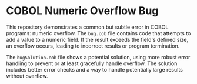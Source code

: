 # COBOL Numeric Overflow Bug

This repository demonstrates a common but subtle error in COBOL programs: numeric overflow. The `bug.cob` file contains code that attempts to add a value to a numeric field. If the result exceeds the field's defined size, an overflow occurs, leading to incorrect results or program termination.

The `bugSolution.cob` file shows a potential solution, using more robust error handling to prevent or at least gracefully handle overflow.  The solution includes better error checks and a way to handle potentially large results without overflow.
